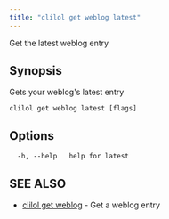 ```yaml
---
title: "clilol get weblog latest"
---
```


Get the latest weblog entry

## Synopsis

Gets your weblog's latest entry

```
clilol get weblog latest [flags]
```

## Options

```
  -h, --help   help for latest
```

## SEE ALSO

* [clilol get weblog](clilol_get_weblog.md)	 - Get a weblog entry
